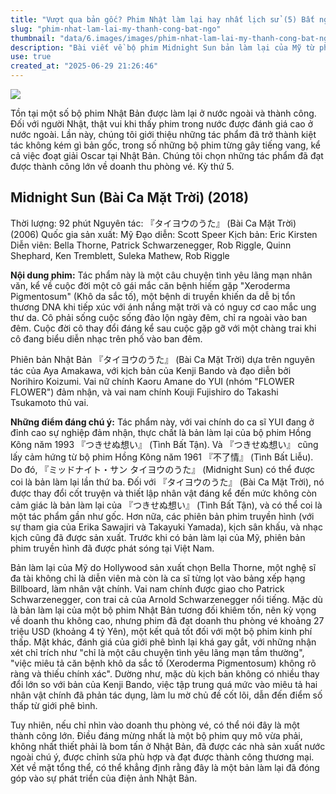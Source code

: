 ```yaml
---
title: "Vượt qua bản gốc? Phim Nhật làm lại hay nhất lịch sử (5) Bất ngờ đại thắng"
slug: "phim-nhat-lam-lai-my-thanh-cong-bat-ngo"
thumbnail: "data/6.images/images/phim-nhat-lam-lai-my-thanh-cong-bat-ngo.webp"
description: "Bài viết về bộ phim Midnight Sun bản làm lại của Mỹ từ phim Bài Ca Mặt Trời của Nhật, bất ngờ thành công lớn về doanh thu dù bị giới phê bình đánh giá thấp."
use: true
created_at: "2025-06-29 21:26:46"
---
```


![](/images/20250629-00010008-eigach-000-1-view.webp)

Tồn tại một số bộ phim Nhật Bản được làm lại ở nước ngoài và thành công. Đối với người Nhật, thật vui khi thấy phim trong nước được đánh giá cao ở nước ngoài. Lần này, chúng tôi giới thiệu những tác phẩm đã trở thành kiệt tác không kém gì bản gốc, trong số những bộ phim từng gây tiếng vang, kể cả việc đoạt giải Oscar tại Nhật Bản. Chúng tôi chọn những tác phẩm đã đạt được thành công lớn về doanh thu phòng vé. Kỳ thứ 5.

## Midnight Sun (Bài Ca Mặt Trời) (2018)

Thời lượng: 92 phút
Nguyên tác: 『タイヨウのうた』 (Bài Ca Mặt Trời) (2006)
Quốc gia sản xuất: Mỹ
Đạo diễn: Scott Speer
Kịch bản: Eric Kirsten
Diễn viên: Bella Thorne, Patrick Schwarzenegger, Rob Riggle, Quinn Shephard, Ken Tremblett, Suleka Mathew, Rob Riggle

**Nội dung phim:**
Tác phẩm này là một câu chuyện tình yêu lãng mạn nhân văn, kể về cuộc đời một cô gái mắc căn bệnh hiếm gặp "Xeroderma Pigmentosum" (Khô da sắc tố), một bệnh di truyền khiến da dễ bị tổn thương DNA khi tiếp xúc với ánh nắng mặt trời và có nguy cơ cao mắc ung thư da. Cô phải sống cuộc sống đảo lộn ngày đêm, chỉ ra ngoài vào ban đêm. Cuộc đời cô thay đổi đáng kể sau cuộc gặp gỡ với một chàng trai khi cô đang biểu diễn nhạc trên phố vào ban đêm.

Phiên bản Nhật Bản 『タイヨウのうた』 (Bài Ca Mặt Trời) dựa trên nguyên tác của Aya Amakawa, với kịch bản của Kenji Bando và đạo diễn bởi Norihiro Koizumi. Vai nữ chính Kaoru Amane do YUI (nhóm "FLOWER FLOWER") đảm nhận, và vai nam chính Kouji Fujishiro do Takashi Tsukamoto thủ vai.

**Những điểm đáng chú ý:**
Tác phẩm này, với vai chính do ca sĩ YUI đang ở đỉnh cao sự nghiệp đảm nhận, thực chất là bản làm lại của bộ phim Hồng Kông năm 1993 『つきせぬ想い』 (Tình Bất Tận). Và 『つきせぬ想い』 cũng lấy cảm hứng từ bộ phim Hồng Kông năm 1961 『不了情』 (Tình Bất Liễu). Do đó, 『ミッドナイト・サン タイヨウのうた』 (Midnight Sun) có thể được coi là bản làm lại lần thứ ba. Đối với 『タイヨウのうた』 (Bài Ca Mặt Trời), nó được thay đổi cốt truyện và thiết lập nhân vật đáng kể đến mức không còn cảm giác là bản làm lại của 『つきせぬ想い』 (Tình Bất Tận), và có thể coi là một tác phẩm gần như gốc. Hơn nữa, các phiên bản phim truyền hình (với sự tham gia của Erika Sawajiri và Takayuki Yamada), kịch sân khấu, và nhạc kịch cũng đã được sản xuất. Trước khi có bản làm lại của Mỹ, phiên bản phim truyền hình đã được phát sóng tại Việt Nam.

Bản làm lại của Mỹ do Hollywood sản xuất chọn Bella Thorne, một nghệ sĩ đa tài không chỉ là diễn viên mà còn là ca sĩ từng lọt vào bảng xếp hạng Billboard, làm nhân vật chính. Vai nam chính được giao cho Patrick Schwarzenegger, con trai cả của Arnold Schwarzenegger nổi tiếng. Mặc dù là bản làm lại của một bộ phim Nhật Bản tương đối khiêm tốn, nên kỳ vọng về doanh thu không cao, nhưng phim đã đạt doanh thu phòng vé khoảng 27 triệu USD (khoảng 4 tỷ Yên), một kết quả tốt đối với một bộ phim kinh phí thấp. Mặt khác, đánh giá của giới phê bình lại khá gay gắt, với những nhận xét chỉ trích như "chỉ là một câu chuyện tình yêu lãng mạn tầm thường", "việc miêu tả căn bệnh khô da sắc tố (Xeroderma Pigmentosum) không rõ ràng và thiếu chính xác". Dường như, mặc dù kịch bản không có nhiều thay đổi lớn so với bản của Kenji Bando, việc tập trung quá mức vào miêu tả hai nhân vật chính đã phản tác dụng, làm lu mờ chủ đề cốt lõi, dẫn đến điểm số thấp từ giới phê bình.

Tuy nhiên, nếu chỉ nhìn vào doanh thu phòng vé, có thể nói đây là một thành công lớn. Điều đáng mừng nhất là một bộ phim quy mô vừa phải, không nhất thiết phải là bom tấn ở Nhật Bản, đã được các nhà sản xuất nước ngoài chú ý, được chỉnh sửa phù hợp và đạt được thành công thương mại. Xét về mặt tổng thể, có thể khẳng định rằng đây là một bản làm lại đã đóng góp vào sự phát triển của điện ảnh Nhật Bản.